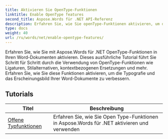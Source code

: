 ```yaml
---
title: Aktivieren Sie OpenType-Funktionen
linktitle: Enable OpenType features
second_title: Aspose.Words für .NET API-Referenz
description: Erfahren Sie, wie Sie openType-Funktionen aktivieren, um die Typografie und das Erscheinungsbild Ihrer Word-Dokumente zu verbessern.
type: docs
weight: 40
url: /ru/words/net/enable-opentype-features/
---
```

Erfahren Sie, wie Sie mit Aspose.Words für .NET OpenType-Funktionen in Ihren Word-Dokumenten aktivieren. Dieses ausführliche Tutorial führt Sie Schritt für Schritt durch die Verwendung von OpenType-Funktionen wie Ligaturen, Stilalternativen, kontextbezogenen Ersetzungen und mehr. Erfahren Sie, wie Sie diese Funktionen aktivieren, um die Typografie und das Erscheinungsbild Ihrer Word-Dokumente zu verbessern.

 ## Tutorials
| Titel | Beschreibung |
| --- | --- |
| [Offene Typfunktionen](./open-type-features/) | Erfahren Sie, wie Sie Open Type-Funktionen in Aspose.Words für .NET aktivieren und verwenden |